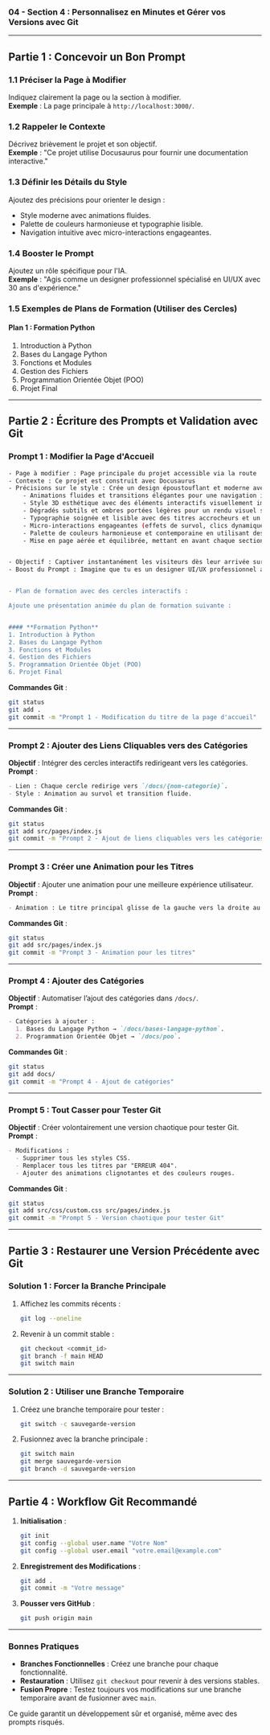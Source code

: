 ### 04 - Section 4 : Personnalisez en Minutes et Gérer vos Versions avec Git

---

## Partie 1 : Concevoir un Bon Prompt

### **1.1 Préciser la Page à Modifier**  
Indiquez clairement la page ou la section à modifier.  
**Exemple** : La page principale à `http://localhost:3000/`.

### **1.2 Rappeler le Contexte**  
Décrivez brièvement le projet et son objectif.  
**Exemple** : "Ce projet utilise Docusaurus pour fournir une documentation interactive."

### **1.3 Définir les Détails du Style**  
Ajoutez des précisions pour orienter le design :  
- Style moderne avec animations fluides.  
- Palette de couleurs harmonieuse et typographie lisible.  
- Navigation intuitive avec micro-interactions engageantes.

### **1.4 Booster le Prompt**  
Ajoutez un rôle spécifique pour l'IA.  
**Exemple** : "Agis comme un designer professionnel spécialisé en UI/UX avec 30 ans d'expérience."

### **1.5 Exemples de Plans de Formation (Utiliser des Cercles)**  

#### **Plan 1 : Formation Python**  
1. Introduction à Python  
2. Bases du Langage Python  
3. Fonctions et Modules  
4. Gestion des Fichiers  
5. Programmation Orientée Objet (POO)  
6. Projet Final  

---

## Partie 2 : Écriture des Prompts et Validation avec Git

### Prompt 1 : Modifier la Page d'Accueil

```bash
- Page à modifier : Page principale du projet accessible via la route : http://localhost:3000/  
- Contexte : Ce projet est construit avec Docusaurus
- Précisions sur le style : Crée un design époustouflant et moderne avec :  
    - Animations fluides et transitions élégantes pour une navigation immersive.  
    - Style 3D esthétique avec des éléments interactifs visuellement impressionnants.  
    - Dégradés subtils et ombres portées légères pour un rendu visuel sophistiqué.  
    - Typographie soignée et lisible avec des titres accrocheurs et un corps de texte confortable à lire.  
    - Micro-interactions engageantes (effets de survol, clics dynamiques) pour enrichir l’expérience utilisateur.  
    - Palette de couleurs harmonieuse et contemporaine en utilisant des tons modernes et apaisants.  
    - Mise en page aérée et équilibrée, mettant en avant chaque section sans surcharge visuelle.  


- Objectif : Captiver instantanément les visiteurs dès leur arrivée sur la page, les incitant à découvrir davantage le contenu grâce à un visuel attractif et mémorable.  
- Boost du Prompt : Imagine que tu es un designer UI/UX professionnel avec 30 ans d'expérience et que tu travailles sur un projet phare pour une grande entreprise technologique visant à impressionner les investisseurs.  


- Plan de formation avec des cercles interactifs :  

Ajoute une présentation animée du plan de formation suivante : 


#### **Formation Python**  
1. Introduction à Python  
2. Bases du Langage Python  
3. Fonctions et Modules  
4. Gestion des Fichiers  
5. Programmation Orientée Objet (POO)  
6. Projet Final  

```

**Commandes Git** :
```bash
git status
git add .
git commit -m "Prompt 1 - Modification du titre de la page d'accueil"
```

---

### Prompt 2 : Ajouter des Liens Cliquables vers des Catégories
**Objectif** : Intégrer des cercles interactifs redirigeant vers les catégories.  
**Prompt** :  
```markdown
- Lien : Chaque cercle redirige vers `/docs/{nom-categorie}`.  
- Style : Animation au survol et transition fluide.  
```

**Commandes Git** :
```bash
git status
git add src/pages/index.js
git commit -m "Prompt 2 - Ajout de liens cliquables vers les catégories"
```

---

### Prompt 3 : Créer une Animation pour les Titres
**Objectif** : Ajouter une animation pour une meilleure expérience utilisateur.  
**Prompt** :  
```markdown
- Animation : Le titre principal glisse de la gauche vers la droite au chargement de la page.  
```

**Commandes Git** :
```bash
git status
git add src/pages/index.js
git commit -m "Prompt 3 - Animation pour les titres"
```

---

### Prompt 4 : Ajouter des Catégories
**Objectif** : Automatiser l’ajout des catégories dans `/docs/`.  
**Prompt** :  
```markdown
- Catégories à ajouter :  
  1. Bases du Langage Python → `/docs/bases-langage-python`.  
  2. Programmation Orientée Objet → `/docs/poo`.  
```

**Commandes Git** :
```bash
git status
git add docs/
git commit -m "Prompt 4 - Ajout de catégories"
```

---

### Prompt 5 : Tout Casser pour Tester Git
**Objectif** : Créer volontairement une version chaotique pour tester Git.  
**Prompt** :  
```markdown
- Modifications :  
  - Supprimer tous les styles CSS.  
  - Remplacer tous les titres par "ERREUR 404".  
  - Ajouter des animations clignotantes et des couleurs rouges.  
```

**Commandes Git** :
```bash
git status
git add src/css/custom.css src/pages/index.js
git commit -m "Prompt 5 - Version chaotique pour tester Git"
```

---

## Partie 3 : Restaurer une Version Précédente avec Git

### **Solution 1 : Forcer la Branche Principale**  
1. Affichez les commits récents :  
   ```bash
   git log --oneline
   ```
2. Revenir à un commit stable :  
   ```bash
   git checkout <commit_id>
   git branch -f main HEAD
   git switch main
   ```

---

### **Solution 2 : Utiliser une Branche Temporaire**  
1. Créez une branche temporaire pour tester :  
   ```bash
   git switch -c sauvegarde-version
   ```
2. Fusionnez avec la branche principale :  
   ```bash
   git switch main
   git merge sauvegarde-version
   git branch -d sauvegarde-version
   ```

---

## Partie 4 : Workflow Git Recommandé

1. **Initialisation** :  
   ```bash
   git init
   git config --global user.name "Votre Nom"
   git config --global user.email "votre.email@example.com"
   ```
2. **Enregistrement des Modifications** :  
   ```bash
   git add .
   git commit -m "Votre message"
   ```
3. **Pousser vers GitHub** :  
   ```bash
   git push origin main
   ```

---

### Bonnes Pratiques

- **Branches Fonctionnelles** : Créez une branche pour chaque fonctionnalité.  
- **Restauration** : Utilisez `git checkout` pour revenir à des versions stables.  
- **Fusion Propre** : Testez toujours vos modifications sur une branche temporaire avant de fusionner avec `main`.  

Ce guide garantit un développement sûr et organisé, même avec des prompts risqués.

